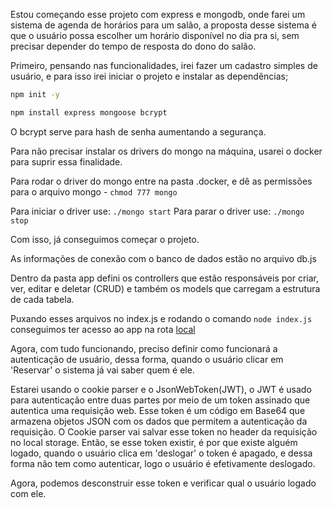Estou começando esse projeto com express e mongodb, onde farei um sistema de agenda de horários para um salão, a proposta desse sistema é que o usuário possa escolher um horário disponível no dia pra si, sem precisar depender do tempo de resposta do  dono do salão. 

Primeiro, pensando nas funcionalidades, irei fazer um cadastro simples de usuário, e para isso irei iniciar o projeto e instalar as dependências;
```bash
npm init -y
```
```bash
npm install express mongoose bcrypt 
```

O bcrypt serve para hash de senha aumentando a segurança.

Para não precisar instalar os drivers do mongo na máquina, usarei o docker para suprir essa finalidade. 

Para rodar o driver do mongo entre na pasta .docker, e dê as permissões para o arquivo mongo - ```chmod 777 mongo```

Para iniciar o driver use: ```./mongo start```
Para parar o driver use: ```./mongo stop```

Com isso, já conseguimos começar o projeto. 

As informações de conexão com o banco de dados estão no arquivo db.js

Dentro da pasta app defini os controllers que estão responsáveis por criar, ver, editar e deletar (CRUD) e também os models que carregam a estrutura de cada tabela. 

Puxando esses arquivos no index.js e rodando o comando ```node index.js``` conseguimos ter acesso ao app na rota [local](127.0.0.1:3000)

Agora, com tudo funcionando, preciso definir como funcionará a autenticação de usuário, dessa forma, quando o usuário clicar em 'Reservar' o sistema já vai saber quem é ele. 

Estarei usando o cookie parser e o JsonWebToken(JWT), o JWT é usado para autenticação entre duas partes por meio de um token assinado que autentica uma requisição web. Esse token é um código em Base64 que armazena objetos JSON com os dados que permitem a autenticação da requisição. O Cookie parser vai salvar esse token no header da requisição no local storage. Então, se esse token existir, é por que existe alguém logado, quando o usuário clica em 'deslogar' o token é apagado, e dessa forma não tem como autenticar, logo o usuário é efetivamente deslogado. 

Agora, podemos desconstruir esse token e verificar qual o usuário logado com ele. 


